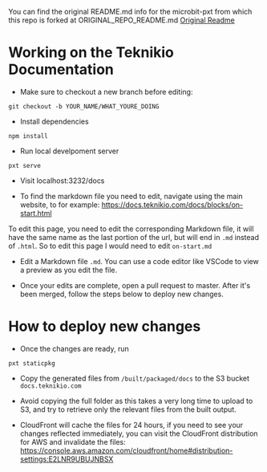 You can find the original README.md info for the microbit-pxt from which this repo is forked at ORIGINAL_REPO_README.md [Original Readme](ORIGINAL_REPO_README.md)

# Working on the Teknikio Documentation

- Make sure to checkout a new branch before editing:

```
git checkout -b YOUR_NAME/WHAT_YOURE_DOING
```

- Install dependencies

```
npm install
```

- Run local develpoment server

```
pxt serve
```

- Visit localhost:3232/docs

- To find the markdown file you need to edit, navigate using the main website, to for example:
  https://docs.teknikio.com/docs/blocks/on-start.html

To edit this page, you need to edit the corresponding Markdown file, it will have the same name as the last portion of the url, but will end in `.md` instead of `.html`. So to edit this page I would need to edit `on-start.md`

- Edit a Markdown file `.md`. You can use a code editor like VSCode to view a preview as you edit the file.

- Once your edits are complete, open a pull request to master. After it's been merged, follow the steps below to deploy new changes.

# How to deploy new changes

- Once the changes are ready, run

```
pxt staticpkg
```

- Copy the generated files from `/built/packaged/docs` to the S3 bucket `docs.teknikio.com`

- Avoid copying the full folder as this takes a very long time to upload to S3, and try to retrieve only the relevant files from the built output.

- CloudFront will cache the files for 24 hours, if you need to see your changes reflected immediately, you can visit the CloudFront distribution for AWS and invalidate the files:
  https://console.aws.amazon.com/cloudfront/home#distribution-settings:E2LNR9UBUJNBSX
